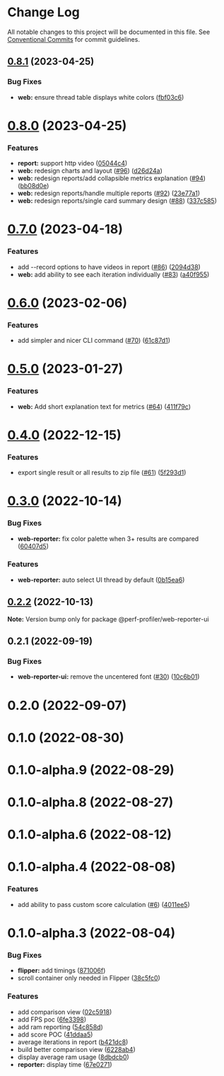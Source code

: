 # Change Log

All notable changes to this project will be documented in this file.
See [Conventional Commits](https://conventionalcommits.org) for commit guidelines.

## [0.8.1](https://github.com/bamlab/android-performance-profiler/compare/@perf-profiler/web-reporter-ui@0.8.0...@perf-profiler/web-reporter-ui@0.8.1) (2023-04-25)

### Bug Fixes

- **web:** ensure thread table displays white colors ([fbf03c6](https://github.com/bamlab/android-performance-profiler/commit/fbf03c6bc169ca87a5e8621057ef8a2abe087a60))

# [0.8.0](https://github.com/bamlab/android-performance-profiler/compare/@perf-profiler/web-reporter-ui@0.7.0...@perf-profiler/web-reporter-ui@0.8.0) (2023-04-25)

### Features

- **report:** support http video ([05044c4](https://github.com/bamlab/android-performance-profiler/commit/05044c4d90b6cca8de35d8a5737a920cc34e704f))
- **web:** redesign charts and layout ([#96](https://github.com/bamlab/android-performance-profiler/issues/96)) ([d26d24a](https://github.com/bamlab/android-performance-profiler/commit/d26d24a045488002aa0f5e0c0c0be1ba674f04eb))
- **web:** redesign reports/add collapsible metrics explanation ([#94](https://github.com/bamlab/android-performance-profiler/issues/94)) ([bb08d0e](https://github.com/bamlab/android-performance-profiler/commit/bb08d0e045db33c2000dbd35f7e4450138657837))
- **web:** redesign reports/handle multiple reports ([#92](https://github.com/bamlab/android-performance-profiler/issues/92)) ([23e77a1](https://github.com/bamlab/android-performance-profiler/commit/23e77a1667757d11b17973be945a0f7bbdac358d))
- **web:** redesign reports/single card summary design ([#88](https://github.com/bamlab/android-performance-profiler/issues/88)) ([337c585](https://github.com/bamlab/android-performance-profiler/commit/337c585d1e72b55fd13e5acd0010f79fba43ffc2))

# [0.7.0](https://github.com/bamlab/android-performance-profiler/compare/@perf-profiler/web-reporter-ui@0.6.0...@perf-profiler/web-reporter-ui@0.7.0) (2023-04-18)

### Features

- add --record options to have videos in report ([#86](https://github.com/bamlab/android-performance-profiler/issues/86)) ([2094d38](https://github.com/bamlab/android-performance-profiler/commit/2094d38845a8e96696fea94e91a91cc9f174931d))
- **web:** add ability to see each iteration individually ([#83](https://github.com/bamlab/android-performance-profiler/issues/83)) ([a40f955](https://github.com/bamlab/android-performance-profiler/commit/a40f955beef5d85eb899c3a5be4d827d9a974467))

# [0.6.0](https://github.com/bamlab/android-performance-profiler/compare/@perf-profiler/web-reporter-ui@0.5.0...@perf-profiler/web-reporter-ui@0.6.0) (2023-02-06)

### Features

- add simpler and nicer CLI command ([#70](https://github.com/bamlab/android-performance-profiler/issues/70)) ([61c87d1](https://github.com/bamlab/android-performance-profiler/commit/61c87d1ee24581bd24b91c9f94d16029ed78cdb6))

# [0.5.0](https://github.com/bamlab/android-performance-profiler/compare/@perf-profiler/web-reporter-ui@0.4.0...@perf-profiler/web-reporter-ui@0.5.0) (2023-01-27)

### Features

- **web:** Add short explanation text for metrics ([#64](https://github.com/bamlab/android-performance-profiler/issues/64)) ([411f79c](https://github.com/bamlab/android-performance-profiler/commit/411f79c8c9f7e8099cacdfdca4dc2f322c8ab940))

# [0.4.0](https://github.com/bamlab/android-performance-profiler/compare/@perf-profiler/web-reporter-ui@0.3.0...@perf-profiler/web-reporter-ui@0.4.0) (2022-12-15)

### Features

- export single result or all results to zip file ([#61](https://github.com/bamlab/android-performance-profiler/issues/61)) ([5f293d1](https://github.com/bamlab/android-performance-profiler/commit/5f293d15667f18b2827a0bbee30d6ecf9d37dfd0))

# [0.3.0](https://github.com/bamlab/android-performance-profiler/compare/@perf-profiler/web-reporter-ui@0.2.2...@perf-profiler/web-reporter-ui@0.3.0) (2022-10-14)

### Bug Fixes

- **web-reporter:** fix color palette when 3+ results are compared ([60407d5](https://github.com/bamlab/android-performance-profiler/commit/60407d53d4ba605cb441a2b9449cf1cd0be0a59c))

### Features

- **web-reporter:** auto select UI thread by default ([0b15ea6](https://github.com/bamlab/android-performance-profiler/commit/0b15ea6a3198d29ebcc2fbaf18a253cf51931487))

## [0.2.2](https://github.com/bamlab/android-performance-profiler/compare/@perf-profiler/web-reporter-ui@0.2.1...@perf-profiler/web-reporter-ui@0.2.2) (2022-10-13)

**Note:** Version bump only for package @perf-profiler/web-reporter-ui

## 0.2.1 (2022-09-19)

### Bug Fixes

- **web-reporter-ui:** remove the uncentered font ([#30](https://github.com/bamlab/android-performance-profiler/issues/30)) ([10c6b01](https://github.com/bamlab/android-performance-profiler/commit/10c6b01577d1c2f6b5b45f15cd5d35ac99845a71))

# 0.2.0 (2022-09-07)

# 0.1.0 (2022-08-30)

# 0.1.0-alpha.9 (2022-08-29)

# 0.1.0-alpha.8 (2022-08-27)

# 0.1.0-alpha.6 (2022-08-12)

# 0.1.0-alpha.4 (2022-08-08)

### Features

- add ability to pass custom score calculation ([#6](https://github.com/bamlab/android-performance-profiler/issues/6)) ([4011ee5](https://github.com/bamlab/android-performance-profiler/commit/4011ee59dfd1b51530974cfaea6a60873e5699fc))

# 0.1.0-alpha.3 (2022-08-04)

### Bug Fixes

- **flipper:** add timings ([871006f](https://github.com/bamlab/android-performance-profiler/commit/871006f64cb4dd3871dfb6cd2863739142acf0b4))
- scroll container only needed in Flipper ([38c5fc0](https://github.com/bamlab/android-performance-profiler/commit/38c5fc0047aff60abb5b3bb8d16a612d4bd48405))

### Features

- add comparison view ([02c5918](https://github.com/bamlab/android-performance-profiler/commit/02c5918378d43eb245cc7ca880025926d87ca306))
- add FPS poc ([6fe3398](https://github.com/bamlab/android-performance-profiler/commit/6fe33981db9cfd45bae8d9db7973cff7286d394c))
- add ram reporting ([54c858d](https://github.com/bamlab/android-performance-profiler/commit/54c858d0cc5a7abdf55aeea7fdb7116042deafcc))
- add score POC ([41ddaa5](https://github.com/bamlab/android-performance-profiler/commit/41ddaa5d9c4f8fb3dfd7b14315b4c9218e267196))
- average iterations in report ([b421dc8](https://github.com/bamlab/android-performance-profiler/commit/b421dc8b0fe4a937988906c947d648f1ecae2c69))
- build better comparison view ([6228ab4](https://github.com/bamlab/android-performance-profiler/commit/6228ab4f1e5eca6e557f69402bb81963bb270dfd))
- display average ram usage ([8dbdcb0](https://github.com/bamlab/android-performance-profiler/commit/8dbdcb0189fb3202a21f65043ffce93a4e37da93))
- **reporter:** display time ([67e0271](https://github.com/bamlab/android-performance-profiler/commit/67e0271870ba1d04e289e486794e1389b4f86c7b))
